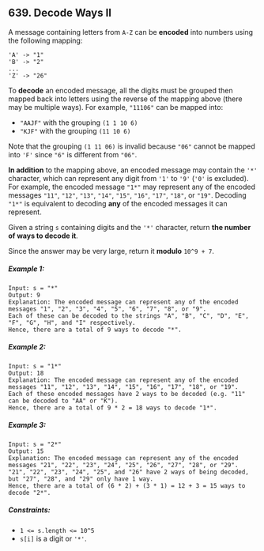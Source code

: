 ## 639. Decode Ways II

A message containing letters from ```A-Z``` can be **encoded** into numbers using the following mapping:
```
'A' -> "1"
'B' -> "2"
...
'Z' -> "26"
```
To **decode** an encoded message, all the digits must be grouped then mapped back into letters using the reverse of the mapping above (there may be multiple ways). For example, ```"11106"``` can be mapped into:

* ```"AAJF"``` with the grouping ```(1 1 10 6)```
* ```"KJF"``` with the grouping ```(11 10 6)```

Note that the grouping ```(1 11 06)``` is invalid because ```"06"``` cannot be mapped into ```'F'``` since ```"6"``` is different from ```"06"```.

**In addition** to the mapping above, an encoded message may contain the ```'*'``` character, which can represent any digit from ```'1'``` to ```'9'``` (```'0'``` is excluded). For example, the encoded message ```"1*"``` may represent any of the encoded messages ```"11"```, ```"12"```, ```"13"```, ```"14"```, ```"15"```, ```"16"```, ```"17"```, ```"18"```, or ```"19"```. Decoding ```"1*"``` is equivalent to decoding **any** of the encoded messages it can represent.

Given a string ```s``` containing digits and the ```'*'``` character, return **the number of ways to decode it**.

Since the answer may be very large, return it **modulo** ```10^9 + 7```.

##### Example 1:
```
Input: s = "*"
Output: 9
Explanation: The encoded message can represent any of the encoded messages "1", "2", "3", "4", "5", "6", "7", "8", or "9".
Each of these can be decoded to the strings "A", "B", "C", "D", "E", "F", "G", "H", and "I" respectively.
Hence, there are a total of 9 ways to decode "*".
```
##### Example 2:
```
Input: s = "1*"
Output: 18
Explanation: The encoded message can represent any of the encoded messages "11", "12", "13", "14", "15", "16", "17", "18", or "19".
Each of these encoded messages have 2 ways to be decoded (e.g. "11" can be decoded to "AA" or "K").
Hence, there are a total of 9 * 2 = 18 ways to decode "1*".
```
##### Example 3:
```
Input: s = "2*"
Output: 15
Explanation: The encoded message can represent any of the encoded messages "21", "22", "23", "24", "25", "26", "27", "28", or "29".
"21", "22", "23", "24", "25", and "26" have 2 ways of being decoded, but "27", "28", and "29" only have 1 way.
Hence, there are a total of (6 * 2) + (3 * 1) = 12 + 3 = 15 ways to decode "2*".
```

##### Constraints:

* ```1 <= s.length <= 10^5```
* ```s[i]``` is a digit or ```'*'```.